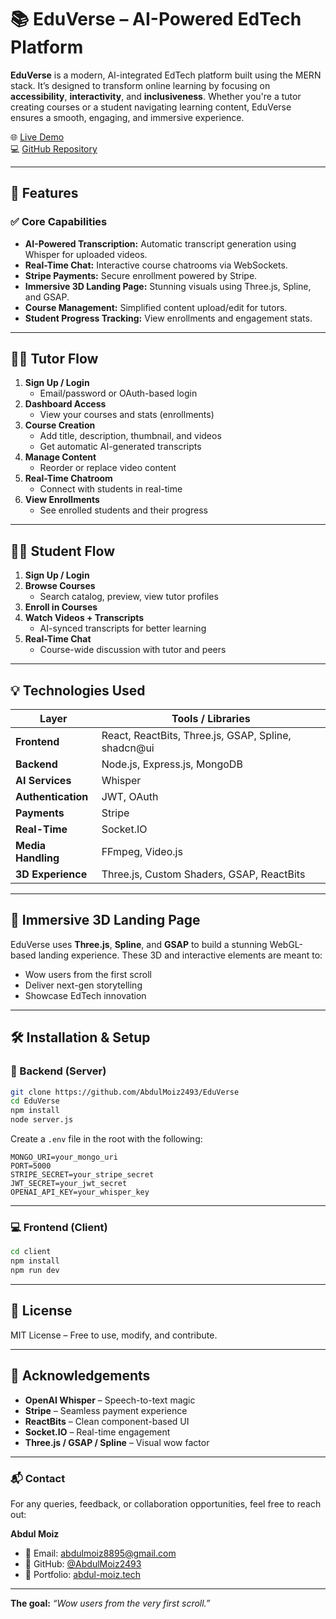 # 📚 EduVerse – AI-Powered EdTech Platform

**EduVerse** is a modern, AI-integrated EdTech platform built using the MERN stack. It’s designed to transform online learning by focusing on **accessibility**, **interactivity**, and **inclusiveness**. Whether you're a tutor creating courses or a student navigating learning content, EduVerse ensures a smooth, engaging, and immersive experience.

🌐 [Live Demo](https://web-dev-marathon-three.vercel.app)  
💻 [GitHub Repository](https://github.com/AbdulMoiz2493/EduVerse)

---

## 🚀 Features

### ✅ Core Capabilities
- **AI-Powered Transcription:** Automatic transcript generation using Whisper for uploaded videos.
- **Real-Time Chat:** Interactive course chatrooms via WebSockets.
- **Stripe Payments:** Secure enrollment powered by Stripe.
- **Immersive 3D Landing Page:** Stunning visuals using Three.js, Spline, and GSAP.
- **Course Management:** Simplified content upload/edit for tutors.
- **Student Progress Tracking:** View enrollments and engagement stats.

---

## 👨‍🏫 Tutor Flow

1. **Sign Up / Login**
   - Email/password or OAuth-based login
2. **Dashboard Access**
   - View your courses and stats (enrollments)
3. **Course Creation**
   - Add title, description, thumbnail, and videos
   - Get automatic AI-generated transcripts
4. **Manage Content**
   - Reorder or replace video content
5. **Real-Time Chatroom**
   - Connect with students in real-time
6. **View Enrollments**
   - See enrolled students and their progress

---

## 👩‍🎓 Student Flow

1. **Sign Up / Login**
2. **Browse Courses**
   - Search catalog, preview, view tutor profiles
3. **Enroll in Courses**
4. **Watch Videos + Transcripts**
   - AI-synced transcripts for better learning
5. **Real-Time Chat**
   - Course-wide discussion with tutor and peers

---

## 💡 Technologies Used

| Layer            | Tools / Libraries |
|------------------|-------------------|
| **Frontend**     | React, ReactBits, Three.js, GSAP, Spline, shadcn@ui |
| **Backend**      | Node.js, Express.js, MongoDB |
| **AI Services**  | Whisper |
| **Authentication** | JWT, OAuth |
| **Payments**     | Stripe |
| **Real-Time**    | Socket.IO |
| **Media Handling** | FFmpeg, Video.js |
| **3D Experience**| Three.js, Custom Shaders, GSAP, ReactBits |

---

## 🎨 Immersive 3D Landing Page

EduVerse uses **Three.js**, **Spline**, and **GSAP** to build a stunning WebGL-based landing experience. These 3D and interactive elements are meant to:

- Wow users from the first scroll
- Deliver next-gen storytelling
- Showcase EdTech innovation

---

## 🛠️ Installation & Setup

### 🔧 Backend (Server)
```bash
git clone https://github.com/AbdulMoiz2493/EduVerse
cd EduVerse
npm install
node server.js
```

Create a `.env` file in the root with the following:
```
MONGO_URI=your_mongo_uri
PORT=5000
STRIPE_SECRET=your_stripe_secret
JWT_SECRET=your_jwt_secret
OPENAI_API_KEY=your_whisper_key
```

---

### 💻 Frontend (Client)
```bash
cd client
npm install
npm run dev
```

---

## 📄 License

MIT License – Free to use, modify, and contribute.

---

## 🙌 Acknowledgements

- **OpenAI Whisper** – Speech-to-text magic  
- **Stripe** – Seamless payment experience  
- **ReactBits** – Clean component-based UI  
- **Socket.IO** – Real-time engagement  
- **Three.js / GSAP / Spline** – Visual wow factor

---

### 📬 Contact

For any queries, feedback, or collaboration opportunities, feel free to reach out:

**Abdul Moiz**  
- 📧 Email: abdulmoiz8895@gmail.com  
- 🔗 GitHub: [@AbdulMoiz2493](https://github.com/AbdulMoiz2493)
- 🔗 Portfolio: [abdul-moiz.tech](https://www.abdul-moiz.tech)

--- 

**The goal:** _“Wow users from the very first scroll.”_
